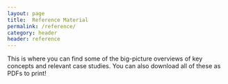 ```yaml
---
layout: page
title:  Reference Material
permalink: /reference/
category: header
header: reference
---
```


This is where you can find some of the big-picture overviews of key concepts and relevant case studies. You can also download all of these as PDFs to print! 
